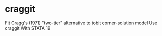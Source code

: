 # craggit
Fit Cragg's (1971) "two-tier" alternative to tobit corner-solution model Use craggit With STATA 19
